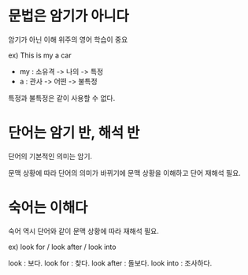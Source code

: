 
# 문법은 암기가 아니다

암기가 아닌 이해 위주의 영어 학습이 중요

ex) This is my a car
- my : 소유격 -> 나의 -> 특정
- a : 관사 -> 어떤 -> 불특정

특정과 불특정은 같이 사용할 수 없다.

# 단어는 암기 반, 해석 반

단어의 기본적인 의미는 암기.

문맥 상황에 따라 단어의 의미가 바뀌기에 문맥 상황을 이해하고 단어 재해석 필요.

# 숙어는 이해다

숙어 역시 단어와 같이 문맥 상황에 따라 재해석 필요.

ex) look for / look after / look into

look : 보다.
look for : 찾다.
look after : 돌보다.
look into : 조사하다.

